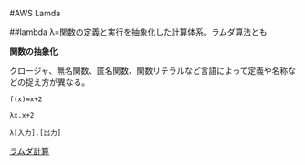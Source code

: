 #AWS Lamda

##lambda
λ=関数の定義と実行を抽象化した計算体系。ラムダ算法とも

**関数の抽象化**

クロージャ、無名関数、匿名関数、関数リテラルなど言語によって定義や名称などの捉え方が異なる。


```
f(x)=x+2

λx.x+2

λ[入力].[出力]
```

[ラムダ計算](http://www.slideshare.net/_yingtai/lambda-guide "ラムダ計算")
